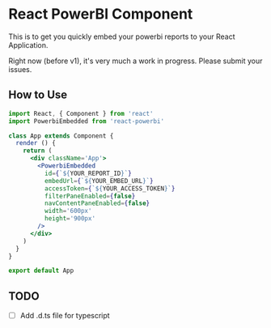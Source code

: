 # React PowerBI Component

This is to get you quickly embed your powerbi reports to your React Application.

Right now (before v1), it's very much a work in progress.  Please submit your issues.

## How to Use

```jsx
import React, { Component } from 'react'
import PowerbiEmbedded from 'react-powerbi'

class App extends Component {
  render () {
    return (
      <div className='App'>
        <PowerbiEmbedded
          id={`${YOUR_REPORT_ID}`}
          embedUrl={`${YOUR_EMBED_URL}`}
          accessToken={`${YOUR_ACCESS_TOKEN}`}
          filterPaneEnabled={false}
          navContentPaneEnabled={false}
          width='600px'
          height='900px'
        />
      </div>
    )
  }
}

export default App
```

## TODO
- [ ] Add .d.ts file for typescript
